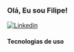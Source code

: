 ### Olá, Eu sou Filipe!

[![Linkedin](https://img.shields.io/badge/LinkedIn-0077B5?style=for-the-badge&logo=linkedin&logoColor=white)](https://www.linkedin.com/in/filipesantanadev/)

<!-- ![Filipe GitHub stats](https://github-readme-stats.vercel.app/api?username=FilipeSkmc&hide=contribs,prs) -->

#### Tecnologias de uso

<div>
  <img alt="" src="https://img.shields.io/badge/HTML5-E34F26?style=for-the-badge&logo=html5&logoColor=white">
  <img alt="" src="https://img.shields.io/badge/CSS3-1572B6?style=for-the-badge&logo=css3&logoColor=white">
  <img alt="" src="https://img.shields.io/badge/JavaScript-F7DF1E?style=for-the-badge&logo=javascript&logoColor=black">
  <img alt="" src="https://img.shields.io/badge/TypeScript-007ACC?style=for-the-badge&logo=typescript&logoColor=white">
  <img alt="" src="https://img.shields.io/badge/React-20232A?style=for-the-badge&logo=react&logoColor=61DAFB">
  <img alt="" src="https://img.shields.io/badge/Redux-593D88?style=for-the-badge&logo=redux&logoColor=white">
  <img alt="" src="https://img.shields.io/badge/React_Router-CA4245?style=for-the-badge&logo=react-router&logoColor=white">
  <img alt="" src="https://img.shields.io/badge/Node.js-43853D?style=for-the-badge&logo=node.js&logoColor=white">
  <img alt="" src="https://img.shields.io/badge/Express.js-404D59?style=for-the-badge">
  <img alt="" src="https://img.shields.io/badge/Bootstrap-563D7C?style=for-the-badge&logo=bootstrap&logoColor=white">
  <img alt="" src="https://img.shields.io/badge/styled--components-DB7093?style=for-the-badge&logo=styled-components&logoColor=white">
  <img alt="" src="https://img.shields.io/badge/PHP-777BB4?style=for-the-badge&logo=php&logoColor=white">
  <img alt="" src="https://img.shields.io/badge/Laravel-FF2D20?style=for-the-badge&logo=laravel&logoColor=white">
  <img alt="" src="https://img.shields.io/badge/MySQL-00000F?style=for-the-badge&logo=mysql&logoColor=white">
  <img alt="" src="https://img.shields.io/badge/MongoDB-4EA94B?style=for-the-badge&logo=mongodb&logoColor=white">
  <img alt="" src=https://img.shields.io/badge/SQLite-07405E?style=for-the-badge&logo=sqlite&logoColor=white">
  <img alt="" src="https://img.shields.io/badge/Jest-323330?style=for-the-badge&logo=Jest&logoColor=white">
  <img alt="" src="https://img.shields.io/badge/testing%20library-323330?style=for-the-badge&logo=testing-library&logoColor=red">
  <img alt="" src="https://img.shields.io/badge/Salesforce-00A1E0?style=for-the-badge&logo=Salesforce&logoColor=white">
  <img alt="" src="https://img.shields.io/badge/GitHub-100000?style=for-the-badge&logo=github&logoColor=white">
</div>
